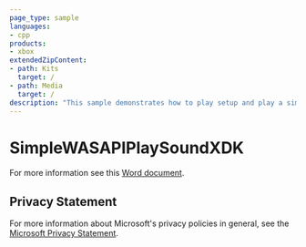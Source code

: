 ```yaml
---
page_type: sample
languages:
- cpp
products:
- xbox
extendedZipContent:
- path: Kits
  target: /
- path: Media
  target: /
description: "This sample demonstrates how to play setup and play a simple sound (sine tone) to a WASAPI render endpoint on Xbox One."
---
```


# SimpleWASAPIPlaySoundXDK

For more information see this [Word document](https://github.com/microsoft/Xbox-ATG-Samples/blob/master/XDKSamples/Audio/SimpleWASAPIPlaySoundXDK/Readme.docx).

## Privacy Statement

For more information about Microsoft's privacy policies in general, see the [Microsoft Privacy Statement](https://privacy.microsoft.com/privacystatement/).
